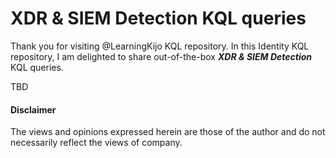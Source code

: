 # XDR & SIEM Detection KQL queries
Thank you for visiting @LearningKijo KQL repository.
In this Identity KQL repository, I am delighted to share out-of-the-box ***XDR & SIEM Detection*** KQL queries. 

TBD

#### Disclaimer
The views and opinions expressed herein are those of the author and do not necessarily reflect the views of company.
